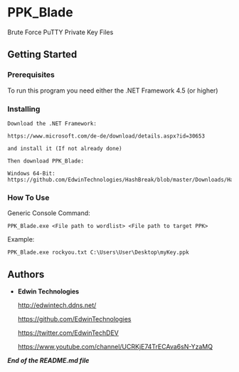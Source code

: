 # PPK_Blade

Brute Force PuTTY Private Key Files

## Getting Started


### Prerequisites

To run this program you need either the .NET Framework 4.5 (or higher)

### Installing

```
Download the .NET Framework:

https://www.microsoft.com/de-de/download/details.aspx?id=30653

and install it (If not already done)

Then download PPK_Blade:

Windows 64-Bit: https://github.com/EdwinTechnologies/HashBreak/blob/master/Downloads/HashBreak_.NET_x64.exe

```
### How To Use

Generic Console Command:

```
PPK_Blade.exe <File path to wordlist> <File path to target PPK>
```

Example:

```
PPK_Blade.exe rockyou.txt C:\Users\User\Desktop\myKey.ppk
```


## Authors

* **Edwin Technologies**

  http://edwintech.ddns.net/

  https://github.com/EdwinTechnologies

  https://twitter.com/EdwinTechDEV

  https://www.youtube.com/channel/UCRKjE74TrECAva6sN-YzaMQ


__*End of the README.md file*__
